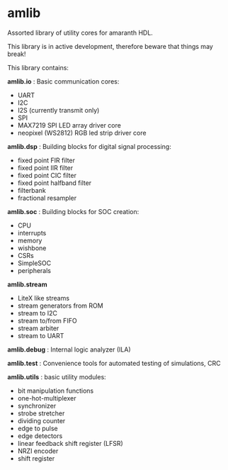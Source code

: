 # amlib
Assorted library of utility cores for amaranth HDL.

This library is in active development, therefore beware that things
may break!

This library contains:

**amlib.io**
: Basic communication cores:
  * UART
  * I2C
  * I2S (currently transmit only)
  * SPI
  * MAX7219 SPI LED array driver core
  * neopixel (WS2812) RGB led strip driver core

**amlib.dsp**
: Building blocks for digital signal processing:
  * fixed point FIR filter
  * fixed point IIR filter
  * fixed point CIC filter
  * fixed point halfband filter
  * filterbank
  * fractional resampler

**amlib.soc**
: Building blocks for SOC creation:
  * CPU
  * interrupts
  * memory
  * wishbone
  * CSRs
  * SimpleSOC
  * peripherals

**amlib.stream**
* LiteX like streams
* stream generators from ROM
* stream to I2C
* stream to/from FIFO
* stream arbiter
* stream to UART

**amlib.debug**
: Internal logic analyzer (ILA)

**amlib.test**
: Convenience tools for automated testing of simulations, CRC

**amlib.utils**
: basic utility modules:
  * bit manipulation functions
  * one-hot-multiplexer
  * synchronizer
  * strobe stretcher
  * dividing counter
  * edge to pulse
  * edge detectors
  * linear feedback shift register (LFSR)
  * NRZI encoder
  * shift register
